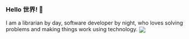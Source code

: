 ### Hello 世界! 👋

I am a librarian by day, software developer by night, who loves solving problems and making things work using technology. 
<a href="https://github.com/zealousAnemone/github-readme-stats">
  <img align="center" src="https://github-readme-stats.vercel.app/api?username=zealousAnemone&show_icons=true&theme=algolia" />
</a>
<!--
**zealousAnemone/zealousAnemone** is a ✨ _special_ ✨ repository because its `README.md` (this file) appears on your GitHub profile.

Here are some ideas to get you started:

- 🔭 I’m currently working on ...
- 🌱 I’m currently learning ...
- 👯 I’m looking to collaborate on ...
- 🤔 I’m looking for help with ...
- 💬 Ask me about ...
- 📫 How to reach me: ...
- 😄 Pronouns: ...
- ⚡ Fun fact: ...
-->
